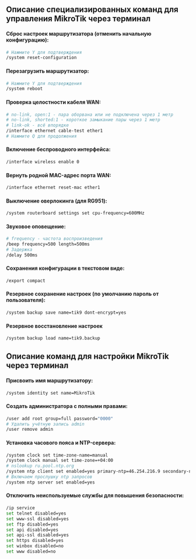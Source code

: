 ## Описание специализированных команд для управления MikroTik через терминал

#### Сброс настроек маршрутизатора (отменить начальную конфигурацию):
```bash
# Нажмите Y для подтверждения
/system reset-configuration
```

#### Перезагрузить маршрутизатор:
```bash
# Нажмите Y для подтверждения
/system reboot
```

#### Проверка целостности кабеля WAN:
```bash
# no-link, open:1 - пара оборвана или не подключена через 1 метр
# no-link, shorted:1 - короткое замыкание пары через 1 метр
# link-ok - всё впорядке
/interface ethernet cable-test ether1
# Нажмите Q для продолжения
```

#### Включение беспроводного интерфейса:
```bash
/interface wireless enable 0
```

#### Вернуть родной MAC-адрес порта WAN:
```bash
/interface ethernet reset-mac ether1
```

#### Выключение оверлокинга (для RG951):
```bash
/system routerboard settings set cpu-frequency=600MHz
```

#### Звуковое оповещение:
```bash
# frequency - частота воспроизведения
/beep frequency=500 length=500ms
# Задержка
/delay 500ms
```

#### Сохранения конфигурации в текстовом виде:
```bash
/export compact
```

#### Резервное сохранение настроек (по умолчанию пароль от пользователя):
```bash
/system backup save name=tik9 dont-encrypt=yes
```

#### Резервное восстановление настроек
```bash
/system backup load name=tik9.backup
```

## Описание команд для настройки MikroTik через терминал

#### Присвоить имя маршрутизатору:
```bash
/system identity set name=MikroTik
```

#### Создать администратора с полными правами:
```bash
/user add root group=full password="0000"
# Удалить учётную запись admin
/user remove admin
```

#### Установка часового пояса и NTP-сервера:
```bash
/system clock set time-zone-name=manual
/system clock manual set time-zone=+04:00
# nslookup ru.pool.ntp.org
/system ntp client set enabled=yes primary-ntp=46.254.216.9 secondary-ntp=85.21.78.8
# Включаем прослушку ntp запросов
/system ntp server set enabled=yes
```

#### Отключить неиспользуемые службы для повышения безопасности:
```bash
/ip service
set telnet disabled=yes
set www-ssl disabled=yes
set ftp disabled=yes
set api disabled=yes
set api-ssl disabled=yes
set https disabled=yes
set winbox disabled=no
set www disabled=no
```
